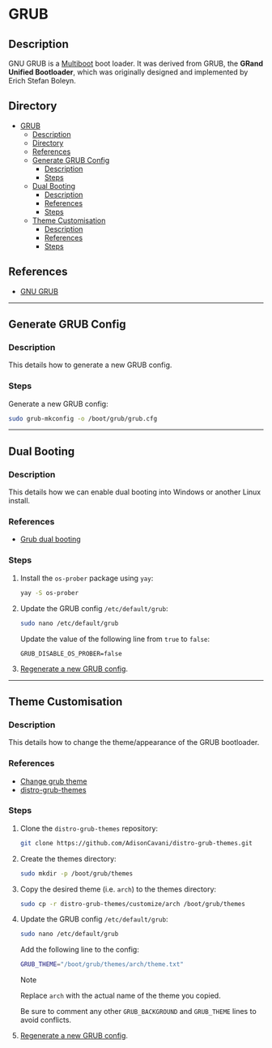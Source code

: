 # GRUB

## Description

GNU GRUB is a [Multiboot](https://www.gnu.org/software/grub/manual/multiboot/multiboot.html) boot loader. It was derived from GRUB, the **GRand Unified Bootloader**, which was originally designed and implemented by Erich Stefan Boleyn.

## Directory

- [GRUB](#grub)
  - [Description](#description)
  - [Directory](#directory)
  - [References](#references)
  - [Generate GRUB Config](#generate-grub-config)
    - [Description](#description-1)
    - [Steps](#steps)
  - [Dual Booting](#dual-booting)
    - [Description](#description-2)
    - [References](#references-1)
    - [Steps](#steps-1)
  - [Theme Customisation](#theme-customisation)
    - [Description](#description-3)
    - [References](#references-2)
    - [Steps](#steps-2)

## References

- [GNU GRUB](https://www.gnu.org/software/grub/index.html)

---

## Generate GRUB Config

### Description

This details how to generate a new GRUB config.

### Steps

Generate a new GRUB config:

```sh
sudo grub-mkconfig -o /boot/grub/grub.cfg
```

---

## Dual Booting

### Description

This details how we can enable dual booting into Windows or another Linux install.

### References

- [Grub dual booting](https://discovery.endeavouros.com/grub-and-refind/grub-dual-booting/2021/07)

### Steps

1. Install the `os-prober` package using `yay`:

    ```sh
    yay -S os-prober
    ```

2. Update the GRUB config `/etc/default/grub`:

    ```sh
    sudo nano /etc/default/grub
    ```

    Update the value of the following line from `true` to `false`:

    ```
    GRUB_DISABLE_OS_PROBER=false
    ```

3. [Regenerate a new GRUB config](#generate-grub-config).

---

## Theme Customisation

### Description

This details how to change the theme/appearance of the GRUB bootloader.

### References

- [Change grub theme](https://forum.endeavouros.com/t/change-grub-theme/535)
- [distro-grub-themes](https://github.com/AdisonCavani/distro-grub-themes#manual-installation)

### Steps

1. Clone the `distro-grub-themes` repository:

    ```sh
    git clone https://github.com/AdisonCavani/distro-grub-themes.git
    ```

2. Create the themes directory:

    ```sh
    sudo mkdir -p /boot/grub/themes
    ```

3. Copy the desired theme (i.e. `arch`) to the themes directory:

    ```sh
    sudo cp -r distro-grub-themes/customize/arch /boot/grub/themes
    ```

4. Update the GRUB config `/etc/default/grub`:

    ```sh
    sudo nano /etc/default/grub
    ```

    Add the following line to the config:

    ```sh
    GRUB_THEME="/boot/grub/themes/arch/theme.txt"
    ```

    > [!NOTE]  
    > Replace `arch` with the actual name of the theme you copied.

    Be sure to comment any other `GRUB_BACKGROUND` and `GRUB_THEME` lines to avoid conflicts.

5. [Regenerate a new GRUB config](#generate-grub-config).
